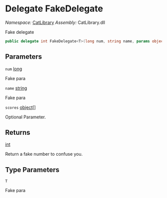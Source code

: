 ﻿# Delegate FakeDelegate

_Namespace:_ [CatLibrary](CatLibrary.md)
_Assembly:_ CatLibrary.dll

Fake delegate

```csharp
public delegate int FakeDelegate<T>(long num, string name, params object[] scores)
```

## Parameters

`num` [long](https://learn.microsoft.com/dotnet/api/system.int64)

Fake para

`name` [string](https://learn.microsoft.com/dotnet/api/system.string)

Fake para

`scores` [object](https://learn.microsoft.com/dotnet/api/system.object)[]

Optional Parameter.

## Returns

[int](https://learn.microsoft.com/dotnet/api/system.int32)

Return a fake number to confuse you.

## Type Parameters

`T`

Fake para

